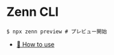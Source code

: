 # Zenn CLI

```shell
$ npx zenn preview # プレビュー開始
```

* [📘 How to use](https://zenn.dev/zenn/articles/zenn-cli-guide)
